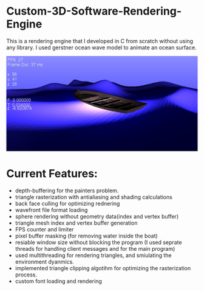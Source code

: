 # Custom-3D-Software-Rendering-Engine
This is a rendering engine that I developed in C from scratch without using any library. I used gerstner ocean wave model to animate an ocean surface.

![image](image.png)

# Current Features:
* depth-buffering for the painters problem.
* triangle rasterization with antialiasing and shading calculations
* back face culling for optimizing rednering
* wavefront file format loading
* sphere rendering without geometry data(index and vertex buffer)
* triangle mesh index and vertex buffer generation
* FPS counter and limiter
* pixel buffer masking (for removing water inside the boat)
* resiable window size without blocking the program (I used seprate threads for handling client messages and for the main program)
* used multithreading for rendering triangles, and smiulating the environment dyanmics.
* implemented triangle clipping algotihm for optimizing the rasterization process.
* custom font loading and rendering
